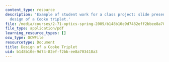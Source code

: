 ```yaml
---
content_type: resource
description: 'Example of student work for a class project: slide presentation on the
  design of a Cooke triplet.'
file: /media/courses/2-71-optics-spring-2009/b148b10e9d7482eff2bbee8a703418a3_MIT2_71S09_sw06.pdf
file_type: application/pdf
learning_resource_types: []
ocw_type: OCWFile
resourcetype: Document
title: Design of a Cooke Triplet
uid: b148b10e-9d74-82ef-f2bb-ee8a703418a3
---
```

